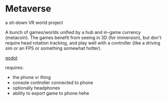 # Metaverse

a sit-down VR world project

A bunch of games/worlds unified by a hub and in-game currency (metacoin). The games benefit from seeing in 3D (for immersion), but don't require head rotation tracking, and play well with a controller (like a driving sim or an FPS or something somewhat hotter).

[godot](https://docs.godotengine.org/en/stable/tutorials/export/exporting_for_android.html)

requires:
- the phone vr thing
- console controller connected to phone
- optionally headphones
- ability to export game to phone hehe
